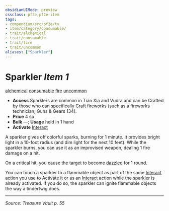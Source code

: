 ```yaml
---
obsidianUIMode: preview
cssclass: pf2e,pf2e-item
tags:
- compendium/src/pf2e/tv
- item/category/consumable/
- trait/alchemical
- trait/consumable
- trait/fire
- trait/uncommon
aliases: ["Sparkler"]
---
```

# Sparkler *Item 1*  
[alchemical](alchemical.md "Alchemical Item Trait")  [consumable](consumable.md "Consumable Item Trait")  [fire](fire.md "Fire Energy & Element Trait")  [uncommon](uncommon.md "Uncommon Rarity Trait")  

- **Access** Sparklers are common in Tian Xia and Vudra and can be Crafted by those who can specifically [Craft](craft.md) fireworks (such as a fireworks technician; Guns & Gears 134).
- **Price** 4 sp
- **Bulk** —; **Usage** held in 1 hand
- **Activate** [Interact](interact.md)

A sparkler gives off colorful sparks, burning for 1 minute. It provides bright light in a 10-foot radius (and dim light for the next 10 feet). While the sparkler burns, you can use it as an improvised weapon, dealing 1 fire damage on a hit.

On a critical hit, you cause the target to become [dazzled](conditions.md#Dazzled) for 1 round.

You can touch a sparkler to a flammable object as part of the same [Interact](interact.md) action you use to Activate it or as an [Interact](interact.md) action while the sparkler is already activated. If you do so, the sparkler can ignite flammable objects the way a tindertwig does.


---
*Source: Treasure Vault p. 55*